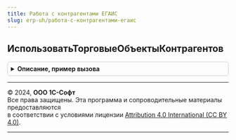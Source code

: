 ```yaml
---
title: Работа с контрагентами ЕГАИС
slug: erp-uh/работа-с-контрагентами-егаис
---
```



## ИспользоватьТорговыеОбъектыКонтрагентов
<details style="margin: 1em 0; padding: 0.5em; border: 1px solid #ccc; border-radius: 6px;">

<summary style="font-weight: bold; cursor: pointer;">Описание, пример вызова</summary>

```bsl

// Возвращает признак использования торговых объектов для контрагентов.
//
// Возвращаемое значение:
//  Булево - признак использования торговых объектов.
//
Функция ИспользоватьТорговыеОбъектыКонтрагентов() Экспорт
```

Пример вызова
```bsl
Результат = РаботаСКонтрагентамиЕГАИС.ИспользоватьТорговыеОбъектыКонтрагентов() 
```
</details>

---

© 2024, **ООО 1С-Софт**  
Все права защищены. Эта программа и сопроводительные материалы предоставляются  
в соответствии с условиями лицензии [Attribution 4.0 International (CC BY 4.0)](https://creativecommons.org/licenses/by/4.0/legalcode).

---

